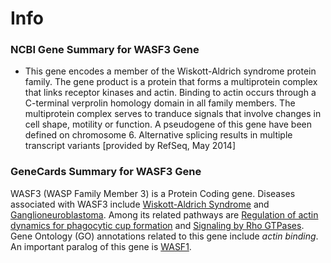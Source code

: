 # Info
### NCBI Gene Summary for WASF3 Gene

[](https://www.ncbi.nlm.nih.gov/gene/10810)

- This gene encodes a member of the Wiskott-Aldrich syndrome protein family. The gene product is a protein that forms a multiprotein complex that links receptor kinases and actin. Binding to actin occurs through a C-terminal verprolin homology domain in all family members. The multiprotein complex serves to tranduce signals that involve changes in cell shape, motility or function. A pseudogene of this gene have been defined on chromosome 6. Alternative splicing results in multiple transcript variants [provided by RefSeq, May 2014]
    

### GeneCards Summary for WASF3 Gene

WASF3 (WASP Family Member 3) is a Protein Coding gene. Diseases associated with WASF3 include [Wiskott-Aldrich Syndrome](http://www.malacards.org/card/wiskott_aldrich_syndrome "See Wiskott-Aldrich Syndrome at MalaCards") and [Ganglioneuroblastoma](http://www.malacards.org/card/ganglioneuroblastoma "See Ganglioneuroblastoma at MalaCards"). Among its related pathways are [Regulation of actin dynamics for phagocytic cup formation](https://pathcards.genecards.org/card/regulation_of_actin_dynamics_for_phagocytic_cup_formation "See Regulation of actin dynamics for phagocytic cup formation at Pathcards") and [Signaling by Rho GTPases](https://pathcards.genecards.org/card/signaling_by_rho_gtpases "See Signaling by Rho GTPases at Pathcards"). Gene Ontology (GO) annotations related to this gene include _actin binding_. An important paralog of this gene is [WASF1](https://www.genecards.org/cgi-bin/carddisp.pl?gene=WASF1).